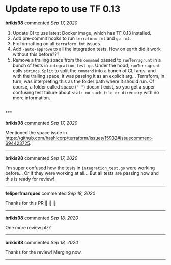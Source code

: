 # Update repo to use TF 0.13

**brikis98** commented *Sep 17, 2020*

1. Update CI to use latest Docker image, which has TF 0.13 installed.
1. Add pre-commit hooks to run `terraform fmt` and `go fmt`. 
1. Fix formatting on all `terraform fmt` issues.
1. Add `-auto-approve` to all the integration tests. How on earth did it work without this before???
1. Remove a trailing space from the `command` passed to `runTerragrunt` in a bunch of tests in `integration_test.go`. Under the hood, `runTerragrunt` calls `strings.Split` to split the `command` into a bunch of CLI args, and with the trailing space, it was passing it as an explicit arg... Terraform, in turn, was interpreting this as the folder path where it should run. Of course, a folder called space (`" "`) doesn't exist, so you get a super confusing test failure about `stat: no such file or directory` with no more information.
<br />
***


**brikis98** commented *Sep 17, 2020*

Mentioned the space issue in https://github.com/hashicorp/terraform/issues/15932#issuecomment-694423725.
***

**brikis98** commented *Sep 17, 2020*

I'm super confused how the tests in `integration_test.go` were working before... Or if they were working at all... But all tests are passing now and this is ready for review!
***

**feliperfmarques** commented *Sep 18, 2020*

Thanks for this PR 👏 👏 👏 
***

**brikis98** commented *Sep 18, 2020*

One more review plz?
***

**brikis98** commented *Sep 18, 2020*

Thanks for the review! Merging now.
***

